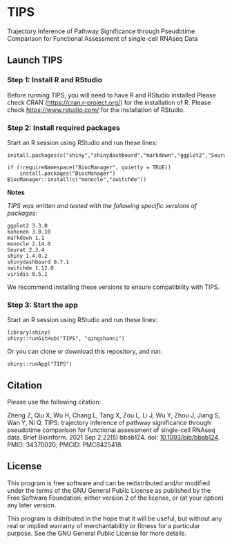 # TIPS
Trajectory Inference of Pathway Significance through Pseudotime Comparison for Functional Assessment of
single-cell RNAseq Data
## Launch TIPS
### Step 1: Install R and RStudio
Before running TIPS, you will need to have R and RStudio installed
Please check CRAN (https://cran.r-project.org/) for the installation of R.
Please check https://www.rstudio.com/ for the installation of RStudio.

### Step 2: Install required packages

Start an R session using RStudio and run these lines:
```
install.packages(c("shiny","shinydashboard","markdown","ggplot2","Seurat","kohonen","viridis"))

if (!requireNamespace("BiocManager", quietly = TRUE))
    install.packages("BiocManager")
BiocManager::install(c("monocle","switchde"))
```

**Notes**

*TIPS was written and tested with the following specific versions of packages:*

    ggplot2 3.3.0
    kohonen 3.0.10
    markdown 1.1
    monocle 2.14.0
    Seurat 2.3.4
    shiny 1.4.0.2
    shinydashboard 0.7.1
    switchde 1.12.0
    viridis 0.5.1

We recommend installing these versions to ensure compatibility with TIPS.



### Step 3: Start the app

Start an R session using RStudio and run these lines:

```
library(shiny)
shiny::runGitHub("TIPS", "qingshanni")    
```

Or you can clone or download this repository, and run:

```
shiny::runApp("TIPS")
```

## Citation
Please use the following citation:

Zheng Z, Qiu X, Wu H, Chang L, Tang X, Zou L, Li J, Wu Y, Zhou J, Jiang S, Wan Y, Ni Q. TIPS: trajectory inference of pathway significance through pseudotime comparison for functional assessment of single-cell RNAseq data. Brief Bioinform. 2021 Sep 2;22(5):bbab124. doi: [10.1093/bib/bbab124](https://doi.org/10.1093/bib/bbab124). PMID: 34370020; PMCID: PMC8425418.


## License


This program is free software and can be redistributed and/or modified under the terms of the GNU General Public License as published by the Free Software Foundation; either version 2 of the license, or (at your option) any later version.

This program is distributed in the hope that it will be useful, but without any real or implied warranty of merchantability or fitness for a particular purpose. See the GNU General Public License for more details.
